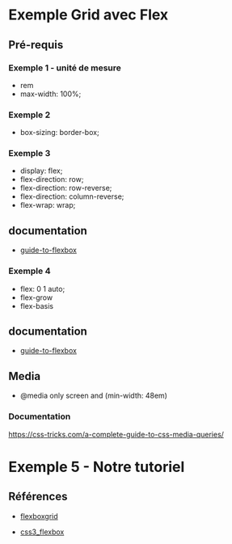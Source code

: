 # Exemple Grid avec Flex

## Pré-requis

### Exemple 1 - unité de mesure
- rem
- max-width: 100%;

### Exemple 2
- box-sizing: border-box;

### Exemple 3
- display: flex;
- flex-direction: row;
- flex-direction: row-reverse;
- flex-direction: column-reverse;
- flex-wrap: wrap;

## documentation
- [guide-to-flexbox](https://css-tricks.com/snippets/css/a-guide-to-flexbox/)


### Exemple 4
- flex: 0 1 auto;
- flex-grow
- flex-basis

## documentation
- [guide-to-flexbox](https://css-tricks.com/snippets/css/a-guide-to-flexbox/)

## Media 
- @media only screen and (min-width: 48em)

### Documentation 

https://css-tricks.com/a-complete-guide-to-css-media-queries/


# Exemple 5  - Notre tutoriel


## Références 
- [flexboxgrid](https://github.com/kristoferjoseph/flexboxgrid)


- [css3_flexbox](https://www.w3schools.com/css/css3_flexbox.asp)